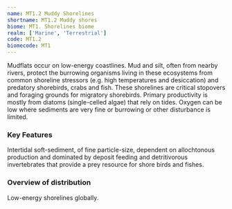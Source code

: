 ```yaml
---
name: MT1.2 Muddy Shorelines
shortname: MT1.2 Muddy shores
biome: MT1. Shorelines biome
realm: ['Marine', 'Terrestrial']
code: MT1.2
biomecode: MT1
---
```


Mudflats occur on low-energy coastlines. Mud and silt, often from nearby rivers, protect the burrowing organisms living in these ecosystems from common shoreline stressors (e.g. high temperatures and desiccation) and predatory shorebirds, crabs and fish. These shorelines are critical stopovers and foraging grounds for migratory shorebirds. Primary productivity is mostly from diatoms (single-celled algae) that rely on tides. Oxygen can be low where sediments are very fine or burrowing or other disturbance is limited.

### Key Features

Intertidal soft-sediment, of fine particle-size, dependent on allochtonous production and dominated by deposit feeding and detritivorous invertebrates that provide a prey resource for shore birds and fishes.

### Overview of distribution

Low-energy shorelines globally.
